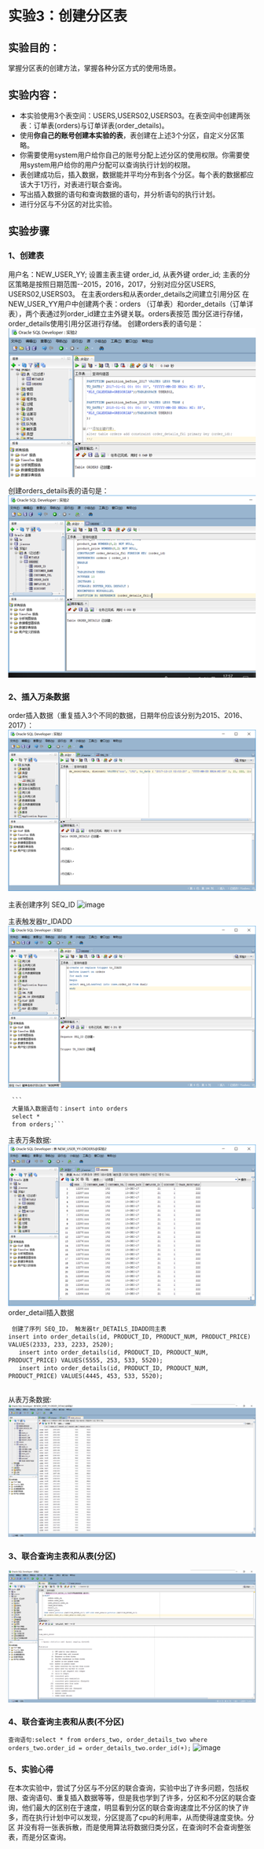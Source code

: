 # 实验3：创建分区表 

## 实验目的：

掌握分区表的创建方法，掌握各种分区方式的使用场景。

## 实验内容：
- 本实验使用3个表空间：USERS,USERS02,USERS03。在表空间中创建两张表：订单表(orders)与订单详表(order_details)。
- 使用**你自己的账号创建本实验的表**，表创建在上述3个分区，自定义分区策略。
- 你需要使用system用户给你自己的账号分配上述分区的使用权限。你需要使用system用户给你的用户分配可以查询执行计划的权限。
- 表创建成功后，插入数据，数据能并平均分布到各个分区。每个表的数据都应该大于1万行，对表进行联合查询。
- 写出插入数据的语句和查询数据的语句，并分析语句的执行计划。
- 进行分区与不分区的对比实验。

## 实验步骤
### 1、创建表

用户名：NEW_USER_YY; 设置主表主键 order_id, 从表外键 order_id; 
主表的分区策略是按照日期范围--2015，2016，2017，分别对应分区USERS, USERS02,USERS03。
 在主表orders和从表order_details之间建立引用分区 在NEW_USER_YY用户中创建两个表：orders
 （订单表）和order_details（订单详表），两个表通过列order_id建立主外键关联。orders表按范
 围分区进行存储，order_details使用引用分区进行存储。 
 创建orders表的语句是：
 ![image](创建order.png)
 
  创建orders_details表的语句是：
  ![Alt text](https://github.com/y2413072548/Oracle/blob/master/test3/创建order_detail.png)
 
### 2、插入万条数据
order插入数据（重复插入3个不同的数据，日期年份应该分别为2015、2016、2017）：
![image](https://github.com/y2413072548/Oracle/blob/master/test3/主表插入数据.png)

主表创建序列 SEQ_ID
![image](https://github.com/y2413072548/Oracle/blob/master/test3/SEQ_ID.png)

主表触发器tr_IDADD
![image](https://github.com/y2413072548/Oracle/blob/master/test3/TR_IDADO.png)

     ```
     大量插入数据语句：insert into orders
     select *
     from orders;```
主表万条数据:
![image](https://github.com/y2413072548/Oracle/blob/master/test3/主表万条数据结果.png)
order_detail插入数据
```
 创建了序列 SEQ_ID， 触发器tr_DETAILS_IDADD同主表
insert into order_details(id, PRODUCT_ID, PRODUCT_NUM, PRODUCT_PRICE) VALUES(2333, 233, 2233, 2520);
   insert into order_details(id, PRODUCT_ID, PRODUCT_NUM, PRODUCT_PRICE) VALUES(5555, 253, 533, 5520);
   insert into order_details(id, PRODUCT_ID, PRODUCT_NUM, PRODUCT_PRICE) VALUES(4445, 453, 533, 5520);
  
```
从表万条数据:
![image](https://github.com/y2413072548/Oracle/blob/master/test3/从表万条数据.png)
### 3、联合查询主表和从表(分区)
![image](https://github.com/y2413072548/Oracle/blob/master/test3/分区查询.png)
### 4、联合查询主表和从表(不分区)
```查询语句:select * from orders_two, order_details_two where orders_two.order_id = order_details_two.order_id(+);```
![image](https://github.com/y2413072548/Oracle/blob/master/test3/不分区查询.png)
### 5、实验心得
在本次实验中，尝试了分区与不分区的联合查询，实验中出了许多问题，包括权限、查询语句、重复插入数据等等，但是我也学到了许多，分区和不分区的联合查
询，他们最大的区别在于速度，明显看到分区的联合查询速度比不分区的快了许多，而在执行计划中可以发现，分区提高了cpu的利用率，从而使得速度变快。分区
并没有将一张表拆散，而是使用算法将数据归类分区，在查询时不会查询整张表，而是分区查询。

